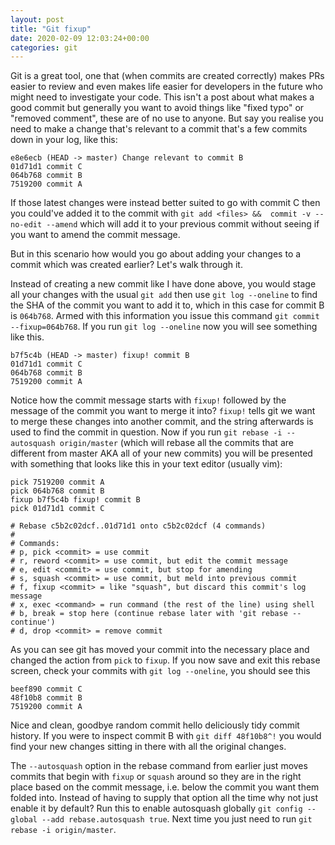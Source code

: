 ```yaml
---
layout: post
title: "Git fixup"
date: 2020-02-09 12:03:24+00:00
categories: git
---
```


Git is a great tool, one that (when commits are created correctly) makes PRs easier to review and even makes life easier for developers in the future who might need to investigate your code. This isn't a post about what makes a good commit but generally you want to avoid things like "fixed typo" or "removed comment", these are of no use to anyone. But say you realise you need to make a change that's relevant to a commit that's a few commits down in your log, like this:

```
e8e6ecb (HEAD -> master) Change relevant to commit B
01d71d1 commit C
064b768 commit B
7519200 commit A
```
If those latest changes were instead better suited to go with commit C then you could've added it to the commit with `git add <files> &&  commit -v --no-edit --amend` which will add it to your previous commit without seeing if you want to amend the commit message.

But in this scenario how would you go about adding your changes to a commit which was created earlier? Let's walk through it.

Instead of creating a new commit like I have done above, you would stage all your changes with the usual `git add` then use `git log --oneline` to find the SHA of the commit you want to add it to, which in this case for commit B is `064b768`. Armed with this information you issue this command `git commit --fixup=064b768`. If you run `git log --oneline` now you will see something like this.

```
b7f5c4b (HEAD -> master) fixup! commit B
01d71d1 commit C
064b768 commit B
7519200 commit A
```
Notice how the commit message starts with `fixup!` followed by the message of the commit you want to merge it into? `fixup!` tells git we want to merge these changes into another commit, and the string afterwards is used to find the commit in question. Now if you run `git rebase -i --autosquash origin/master` (which will rebase all the commits that are different from master AKA all of your new commits) you will be presented with something that looks like this in your text editor (usually vim):

```
pick 7519200 commit A
pick 064b768 commit B
fixup b7f5c4b fixup! commit B
pick 01d71d1 commit C

# Rebase c5b2c02dcf..01d71d1 onto c5b2c02dcf (4 commands)
#
# Commands:
# p, pick <commit> = use commit
# r, reword <commit> = use commit, but edit the commit message
# e, edit <commit> = use commit, but stop for amending
# s, squash <commit> = use commit, but meld into previous commit
# f, fixup <commit> = like "squash", but discard this commit's log message
# x, exec <command> = run command (the rest of the line) using shell
# b, break = stop here (continue rebase later with 'git rebase --continue')
# d, drop <commit> = remove commit
```
As you can see git has moved your commit into the necessary place and changed the action from `pick` to `fixup`. If you now save and exit this rebase screen, check your commits with `git log --oneline`, you should see this

```
beef890 commit C
48f10b8 commit B
7519200 commit A
```
Nice and clean, goodbye random commit hello deliciously tidy commit history. If you were to inspect commit B with `git diff 48f10b8^!` you would find your new changes sitting in there with all the original changes.

The `--autosquash` option in the rebase command from earlier just moves commits that begin with `fixup` or `squash` around so they are in the right place based on the commit message, i.e. below the commit you want them folded into. Instead of having to supply that option all the time why not just enable it by default? Run this to enable autosquash globally `git config --global --add rebase.autosquash true`. Next time you just need to run `git rebase -i origin/master`.



